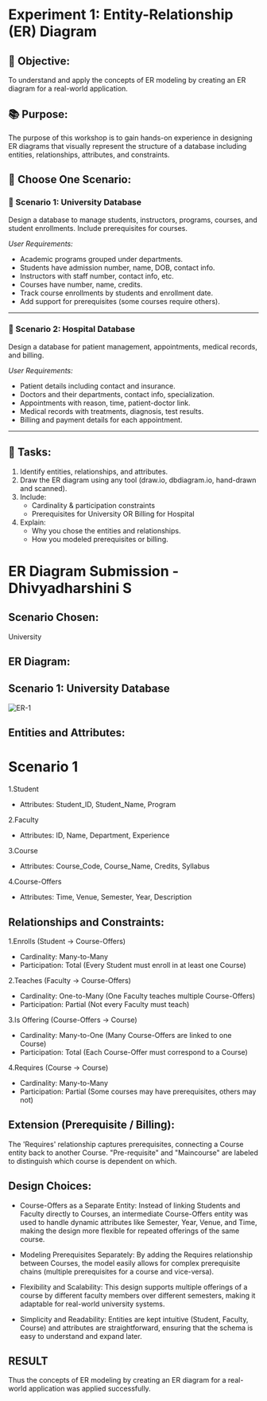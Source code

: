 # Experiment 1: Entity-Relationship (ER) Diagram

## 🎯 Objective:
To understand and apply the concepts of ER modeling by creating an ER diagram for a real-world application.

## 📚 Purpose:
The purpose of this workshop is to gain hands-on experience in designing ER diagrams that visually represent the structure of a database including entities, relationships, attributes, and constraints.


## 🧪 Choose One Scenario:

### 🔹 Scenario 1: University Database
Design a database to manage students, instructors, programs, courses, and student enrollments. Include prerequisites for courses.

*User Requirements:*
- Academic programs grouped under departments.
- Students have admission number, name, DOB, contact info.
- Instructors with staff number, contact info, etc.
- Courses have number, name, credits.
- Track course enrollments by students and enrollment date.
- Add support for prerequisites (some courses require others).

---

### 🔹 Scenario 2: Hospital Database
Design a database for patient management, appointments, medical records, and billing.

*User Requirements:*
- Patient details including contact and insurance.
- Doctors and their departments, contact info, specialization.
- Appointments with reason, time, patient-doctor link.
- Medical records with treatments, diagnosis, test results.
- Billing and payment details for each appointment.

---

## 📝 Tasks:
1. Identify entities, relationships, and attributes.
2. Draw the ER diagram using any tool (draw.io, dbdiagram.io, hand-drawn and scanned).
3. Include:
   - Cardinality & participation constraints
   - Prerequisites for University OR Billing for Hospital
4. Explain:
   - Why you chose the entities and relationships.
   - How you modeled prerequisites or billing.

# ER Diagram Submission - Dhivyadharshini S

## Scenario Chosen:
University

## ER Diagram:
## Scenario 1: University Database
![ER-1](https://github.com/user-attachments/assets/a500d7f3-647a-4d50-b717-f572d9bdb59c)



## Entities and Attributes:
# Scenario 1

1.Student
- Attributes: Student_ID, Student_Name, Program
 
2.Faculty
- Attributes: ID, Name, Department, Experience

3.Course
- Attributes: Course_Code, Course_Name, Credits, Syllabus

4.Course-Offers
- Attributes: Time, Venue, Semester, Year, Description


## Relationships and Constraints:
1.Enrolls (Student → Course-Offers)
- Cardinality: Many-to-Many
- Participation: Total (Every Student must enroll in at least one Course)

2.Teaches (Faculty → Course-Offers)
- Cardinality: One-to-Many (One Faculty teaches multiple Course-Offers)
- Participation: Partial (Not every Faculty must teach)

3.Is Offering (Course-Offers → Course)
- Cardinality: Many-to-One (Many Course-Offers are linked to one Course)
- Participation: Total (Each Course-Offer must correspond to a Course)

4.Requires (Course → Course)
- Cardinality: Many-to-Many
- Participation: Partial (Some courses may have prerequisites, others may not)


## Extension (Prerequisite / Billing):
The 'Requires' relationship captures prerequisites, connecting a Course entity back to another Course. "Pre-requisite" and "Maincourse" are labeled to distinguish which course is dependent on which.

## Design Choices:
- Course-Offers as a Separate Entity:
Instead of linking Students and Faculty directly to Courses, an intermediate Course-Offers entity was used to handle dynamic attributes like Semester, Year, Venue, and Time, making the design more flexible for repeated offerings of the same course.

- Modeling Prerequisites Separately:
By adding the Requires relationship between Courses, the model easily allows for complex prerequisite chains (multiple prerequisites for a course and vice-versa).

- Flexibility and Scalability:
This design supports multiple offerings of a course by different faculty members over different semesters, making it adaptable for real-world university systems.

- Simplicity and Readability:
Entities are kept intuitive (Student, Faculty, Course) and attributes are straightforward, ensuring that the schema is easy to understand and expand later.

## RESULT
Thus the concepts of ER modeling by creating an ER diagram for a real-world application was applied successfully.
